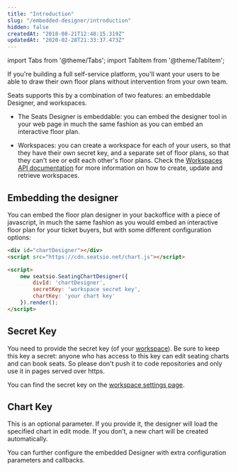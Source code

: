 ```yaml
---
title: "Introduction"
slug: "/embedded-designer/introduction"
hidden: false
createdAt: "2018-08-21T12:48:15.319Z"
updatedAt: "2020-02-28T21:33:37.473Z"
---
```


import Tabs from '@theme/Tabs';
import TabItem from '@theme/TabItem';

If you're building a full self-service platform, you'll want your users to be able to draw their own floor plans without intervention from your own team.

Seats supports this by a combination of two features: an embeddable Designer, and workspaces.   

* The Seats Designer is embeddable: you can embed the designer tool in your web page in much the same fashion as you can embed an interactive floor plan. 

* Workspaces: you can create a workspace for each of your users, so that they have their own secret key, and a separate set of floor plans, so that they can't see or edit each other's floor plans. 
Check the [Workspaces API documentation](/docs/api/workspaces) for more information on how to create, update and retrieve workspaces. 

## Embedding the designer

You can embed the floor plan designer in your backoffice with a piece of javascript, in much the same fashion as you would embed an interactive floor plan for your ticket buyers, but with some different configuration options:

```html
<div id="chartDesigner"></div>
<script src="https://cdn.seatsio.net/chart.js"></script>

<script>
    new seatsio.SeatingChartDesigner({
        divId: 'chartDesigner',
        secretKey: 'workspace secret key',
        chartKey: 'your chart key'
    }).render();
</script>
```

## Secret Key
You need to provide the secret key (of your [workspace](/docs/api/workspaces)). Be sure to keep this key a secret: anyone who has access to this key can edit seating charts and can book seats. So please don't push it to code repositories and only use it in pages served over https.

You can find the secret key on the [workspace settings page](https://app.seats.io/workspace-settings).   

## Chart Key
This is an optional parameter. If you provide it, the designer will load the specified chart in edit mode. If you don’t, a new chart will be created automatically.

You can further configure the embedded Designer with extra configuration parameters and callbacks.
